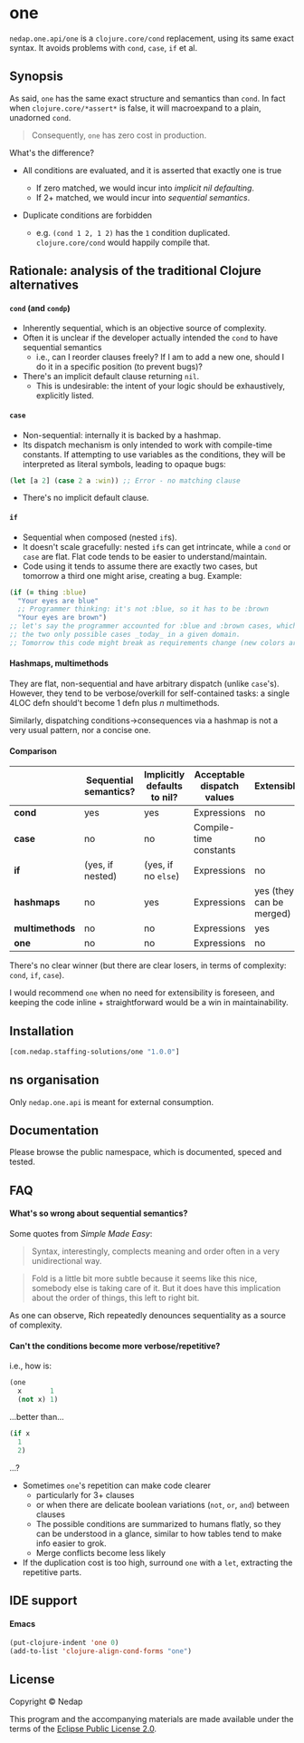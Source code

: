 # one

`nedap.one.api/one` is a  `clojure.core/cond` replacement, using its same exact syntax. It avoids problems with `cond`, `case`, `if` et al.

## Synopsis

As said, `one` has the same exact structure and semantics than `cond`. In fact when `clojure.core/*assert*` is false, it will macroexpand to a plain, unadorned `cond`.

> Consequently, `one` has zero cost in production.

What's the difference?

* All conditions are evaluated, and it is asserted that exactly one is true
  * If zero matched, we would incur into _implicit nil defaulting_.
  * If 2+ matched, we would incur into _sequential semantics_.

* Duplicate conditions are forbidden
  * e.g. `(cond 1 2, 1 2)` has the `1` condition duplicated. `clojure.core/cond` would happily compile that. 

## Rationale: analysis of the traditional Clojure alternatives

#### `cond` (and `condp`)

* Inherently sequential, which is an objective source of complexity.
* Often it is unclear if the developer actually intended the `cond` to have sequential semantics
  * i.e., can I reorder clauses freely? If I am to add a new one, should I do it in a specific position (to prevent bugs)?
* There's an implicit default clause returning `nil`.
  * This is undesirable: the intent of your logic should be exhaustively, explicitly listed. 

#### `case`

* Non-sequential: internally it is backed by a hashmap.
* Its dispatch mechanism is only intended to work with compile-time constants.
If attempting to use variables as the conditions, they will be interpreted as literal symbols, leading to opaque bugs:

```clojure
(let [a 2] (case 2 a :win)) ;; Error - no matching clause 
```

* There's no implicit default clause.

#### `if`

* Sequential when composed (nested `if`s).
* It doesn't scale gracefully: nested `if`s can get intrincate, while a `cond` or `case` are flat.
Flat code tends to be easier to understand/maintain.
* Code using it tends to assume there are exactly two cases, but tomorrow a third one might arise, creating a bug. Example:

```clojure
(if (= thing :blue)
  "Your eyes are blue"
  ;; Programmer thinking: it's not :blue, so it has to be :brown
  "Your eyes are brown")
;; let's say the programmer accounted for :blue and :brown cases, which are in fact
;; the two only possible cases _today_ in a given domain.
;; Tomorrow this code might break as requirements change (new colors are introduced), because it used `if`.
```

#### Hashmaps, multimethods

They are flat, non-sequential and have arbitrary dispatch (unlike `case`'s). However, they tend to be verbose/overkill for self-contained tasks: a single 4LOC defn should't become 1 defn plus _n_ multimethods.

Similarly, dispatching conditions->consequences via a hashmap is not a very usual pattern, nor a concise one.

#### Comparison

|                  | Sequential semantics? | Implicitly defaults to nil?  | Acceptable dispatch values | Extensible?             | Simplified dispatch cost | Simplified invocation cost |
|------------------|-----------------------|------------------------------|----------------------------|-------------------------|--------------------------|----------------------------|
| **cond**         | yes                   | yes                          | Expressions                | no                      | O(n)                     | Low                        | 
| **case**         | no                    | no                           | Compile-time constants     | no                      | O(1)                     | High                       | 
| **if**           | (yes, if nested)      | (yes, if no `else`)          | Expressions                | no                      | O(n)                     | Low                        | 
| **hashmaps**     | no                    | yes                          | Expressions                | yes (they can be merged)| O(1)                     | High                       | 
| **multimethods** | no                    | no                           | Expressions                | yes                     | O(1)                     | High                       | 
| **one**          | no                    | no                           | Expressions                | no                      | O(n)                     | Low                        | 

There's no clear winner (but there are clear losers, in terms of complexity: `cond`, `if`, `case`).

I would recommend `one` when no need for extensibility is foreseen, and keeping the code inline + straightforward would be a win in maintainability. 

## Installation

```clojure
[com.nedap.staffing-solutions/one "1.0.0"]
```

## ns organisation

Only `nedap.one.api` is meant for external consumption.

## Documentation

Please browse the public namespace, which is documented, speced and tested.

## FAQ

#### What's so wrong about sequential semantics?

Some quotes from _Simple Made Easy_:

> Syntax, interestingly, complects meaning and order often in a very unidirectional way. 

> Fold is a little bit more subtle because it seems like this nice, somebody else is taking care of it. But it does have this implication about the order of things, this left to right bit.

As one can observe, Rich repeatedly denounces sequentiality as a source of complexity.

#### Can't the conditions become more verbose/repetitive?

i.e., how is:

```clojure
(one
  x       1
  (not x) 1)
```

...better than...

```clojure
(if x
  1
  2)
```

...?

* Sometimes `one`'s repetition can make code clearer
  * particularly for 3+ clauses
  * or when there are delicate boolean variations (`not`, `or`, `and`) between clauses
  * The possible conditions are summarized to humans flatly, so they can be understood in a glance, similar to how tables tend to make info easier to grok. 
  * Merge conflicts become less likely
* If the duplication cost is too high, surround `one` with a `let`, extracting the repetitive parts. 

## IDE support

#### Emacs

```lisp
(put-clojure-indent 'one 0)
(add-to-list 'clojure-align-cond-forms "one")
```

## License

Copyright © Nedap

This program and the accompanying materials are made available under the terms of the [Eclipse Public License 2.0](https://www.eclipse.org/legal/epl-2.0).
